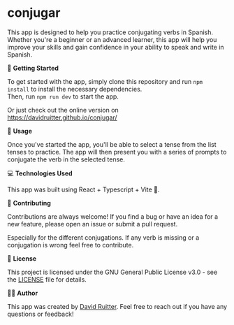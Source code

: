 # conjugar

This app is designed to help you practice conjugating verbs in Spanish. 
Whether you're a beginner or an advanced learner, this app will help you
 improve your skills and gain confidence in your ability to speak and 
write in Spanish.

🚀 **Getting Started**

To get started with the app, simply clone this repository and run `npm install` to install the necessary dependencies.</br>
Then, run `npm run dev` to
 start the app.
 
 Or just check out the online version on https://davidruitter.github.io/conjugar/

📝 **Usage**

Once you've started the app, you'll be able to select a tense from the list tenses to practice.
 The app will then present you with a series of 
prompts to conjugate the verb in the selected tense.

💻 **Technologies Used**

This app was built using React + Typescript + Vite 💙.

🤝 **Contributing**

Contributions are always welcome! If you find a bug or have an idea for a
 new feature, please open an issue or submit a pull request.
 
 Especially for the different conjugations. If any verb is missing or a conjugation is wrong feel free to contribute.

📜 **License**

This project is licensed under the  GNU General Public License v3.0 - see the [LICENSE](https://github.com/davidruitter/conjugar/blob/main/LICENSE) file 
for details.

👨‍💻 **Author**

This app was created by [David Ruitter](https://github.com/davidruitter). Feel free to reach out if you have any questions or feedback!
